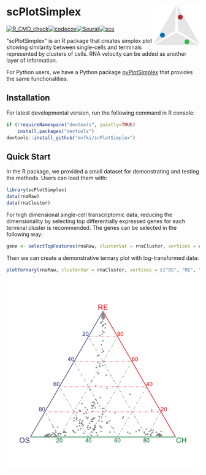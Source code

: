 # scPlotSimplex <img src="man/figures/logo.png" align="right" width="120" />

[![R_CMD_check](https://github.com/mvfki/scPlotSimplex/actions/workflows/R_CMD_check.yml/badge.svg?branch=main)](https://github.com/mvfki/scPlotSimplex/actions/workflows/R_CMD_check.yml)[![codecov](https://codecov.io/gh/mvfki/scPlotSimplex/branch/main/graph/badge.svg?token=AYU2AOE25I)](https://codecov.io/gh/mvfki/scPlotSimplex)[![Seurat](https://img.shields.io/badge/Seurat-4.3.0-green)](https://cran.r-project.org/web/packages/Seurat/index.html)[![sce](https://img.shields.io/badge/SingleCellExperiment-1.22.0-green)](https://bioconductor.org/packages/release/bioc/html/SingleCellExperiment.html)

"scPlotSimplex" is an R package that creates simplex plot showing similarity between single-cells and terminals represented by clusters of cells. RNA velocity can be added as another layer of information.

For Python users, we have a Python package [pyPlotSimplex](https://github.com/mvfki/pyPlotSimplex) that provides the same functionalities.

## Installation

For latest developmental version, run the following command in R console:

```R
if (!requireNamespace("devtools", quietly=TRUE)
    install.packages("devtools")
devtools::install_github("mvfki/scPlotSimplex")
```

## Quick Start

In the R package, we provided a small dataset for demonstrating and testing the methods. Users can load them with:

```R
library(scPlotSimplex)
data(rnaRaw)
data(rnaCluster)
```

For high dimensional single-cell transcriptomic data, reducing the dimensionality by selecting top differentially expressed genes for each terminal cluster is recommended. The genes can be selected in the following way:

```R
gene <- selectTopFeatures(rnaRaw, clusterVar = rnaCluster, vertices = c("OS", "RE", "CH"))
```

Then we can create a demonstrative ternary plot with log-transformed data:

```R
plotTernary(rnaRaw, clusterVar = rnaCluster, vertices = c("OS", "RE", "CH"), features = gene)
```
<p align="center">
  <img src="https://github.com/mvfki/scPlotSimplex/raw/main/man/figures/ternary_example.png" alt="Ternary Example"/>
</p>
